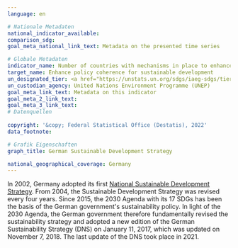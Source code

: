 ```yaml
---
language: en    

# Nationale Metadaten    
national_indicator_available:     
comparison_sdg:     
goal_meta_national_link_text: Metadata on the presented time series    

# Globale Metadaten    
indicator_name: Number of countries with mechanisms in place to enhance policy coherence of sustainable development    
target_name: Enhance policy coherence for sustainable development    
un_designated_tier: <a href="https://unstats.un.org/sdgs/iaeg-sdgs/tier-classification/" title="Click here for more information on the UN tier classification."  target="_blank">Tier II</a>    
un_custodian_agency: United Nations Environment Programme (UNEP)    
goal_meta_link_text: Metadata on this indicator    
goal_meta_2_link_text:     
goal_meta_3_link_text:         
# Datenquellen    
    
copyright: '&copy; Federal Statistical Office (Destatis), 2022'    
data_footnote:     

# Grafik Eigenschaften    
graph_title: German Sustainable Development Strategy    

national_geographical_coverage: Germany    
---
```



In 2002, Germany adopted its first <a href ="https://www.bundesregierung.de/resource/blob/974430/1940716/1c63c8739d10011eb116fda1aecb61ca/german-sustainable-development-strategy-en-data.pdf?download=1">National Sustainable Development Strategy</a>. From 2004, the Sustainable Development Strategy was revised every four years. 
Since 2015, the 2030 Agenda with its 17 SDGs has been the basis of the German government's sustainability policy. In light of the 2030 Agenda, the German government therefore fundamentally revised the sustainability strategy and adopted a new edition of the German Sustainability Strategy (DNS) on January 11, 2017, which was updated on November 7, 2018. The last update of the DNS took place in 2021.